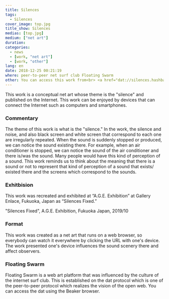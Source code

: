 ```yaml
---
title: Silences
tags:
  - Silences
cover_image: top.jpg
title_show: Silences
medias: [top.jpg]
medium: ["net art"]
duration:
categories:
  - news
  - [work, "net art"]
  - [work, "other"]
lang: en
date: 2018-12-25 00:21:19
where: peer-to-peer net surf club Floating Swarm
other: You can access this work from<br> <a href="dat://silences.hashbase.io/" target="_blank">Silences(dat protocol)</a>  <br> <a href="https://silences.hashbase.io/" target="_blank">Silences(https protocol)</a>
---
```

This work is a conceptual net art whose theme is the "silence" and published on the Internet.
This work can be enjoyed by devices that can connect the Internet such as computers and smartphones.

### Commentary
The theme of this work is what is the "silence." In the work, the silence and noise, and also black screen and white screen that correspond to each one are irregularly repeated.
When the sound is suddenly stopped or produced, we can notice the sound existing there. For example, when an air conditioner is stopped, we can notice the sound of the air conditioner and there is/was the sound. Many people would have this kind of perception of a sound.
This work reminds us to think about the meaning that there is a sound or not to represent that kind of perception of a sound that exists/ existed there and the screens which correspond to the sounds.

### Exhitbision
This work was recreated and exhibited at “A.G.E. Exhibition” at Gallery Enlace, Fukuoka, Japan as “Silences Fixed.”
 
"Silences Fixed", A.G.E. Exhibition, Fukuoka Japan, 2019/10

### Format
This work was created as a net art that runs on a web browser, so everybody can watch it everywhere by clicking the URL with one's device.
The work presented one's device influences the sound scenery there and affect observers.

### Floating Swarm
Floating Swarm is a web art platform that was influenced by the culture of the internet surf club. This is established on the dat protocol which is one of the peer-to-peer protocol which realizes the vision of the open web. You can access the dat using the Beaker browser.
<!--
# Tag Plugins
## Image
{% img [class names] /path/to/image [width] [height] "title text 'alt text'" %}

## Link
{% link text url [external] [title] %}

## YouTube
{% youtube video_id %}

## Vimeo
{% vimeo video_id [width] [height] %}

<!-- more -->
